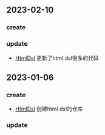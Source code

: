 ## 2023-02-10
### create
### update
- [HtmlDsl](https://github.com/nanjolnoSat/PersonalProject/tree/htmlDSL/htmldsl) 更新了html dsl很多的代码

## 2023-01-06
### create
- [HtmlDsl](https://github.com/nanjolnoSat/PersonalProject/tree/htmlDSL/htmldsl) 创建html dsl的仓库
### update
